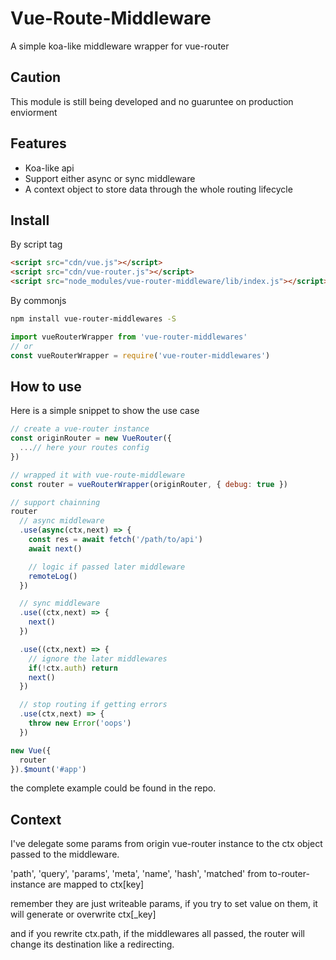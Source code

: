 # Vue-Route-Middleware

A simple koa-like middleware wrapper for vue-router

## Caution

This module is still being developed and no guaruntee on production enviorment

## Features

* Koa-like api
* Support either async or sync middleware
* A context object to store data through the whole routing lifecycle

## Install

By script tag

```html
<script src="cdn/vue.js"></script>  
<script src="cdn/vue-router.js"></script>  
<script src="node_modules/vue-router-middleware/lib/index.js"></script>  
```

By commonjs

```bash
npm install vue-router-middlewares -S
```

```js
import vueRouterWrapper from 'vue-router-middlewares'
// or
const vueRouterWrapper = require('vue-router-middlewares')
```

## How to use

Here is a simple snippet to show the use case

```js
// create a vue-router instance
const originRouter = new VueRouter({
  ...// here your routes config
})

// wrapped it with vue-route-middleware
const router = vueRouterWrapper(originRouter, { debug: true })

// support chainning
router
  // async middleware
  .use(async(ctx,next) => {
    const res = await fetch('/path/to/api')
    await next()

    // logic if passed later middleware
    remoteLog()
  })

  // sync middleware
  .use((ctx,next) => {
    next()
  })

  .use((ctx,next) => {
    // ignore the later middlewares
    if(!ctx.auth) return
    next()
  })

  // stop routing if getting errors
  .use(ctx,next) => {
    throw new Error('oops')
  })

new Vue({
  router
}).$mount('#app')
```

the complete example could be found in the repo.

## Context

I've delegate some params from origin vue-router instance to the ctx object passed to the middleware.

'path', 'query', 'params', 'meta', 'name', 'hash', 'matched' from to-router-instance are mapped to ctx[key]

remember they are just writeable params, if you try to set value on them, it will generate or overwrite ctx[_key]

and if you rewrite ctx.path, if the middlewares all passed, the router will change its destination like a redirecting.
